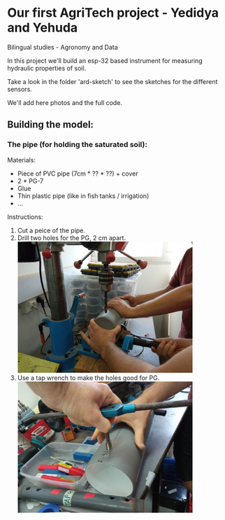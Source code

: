 # Our first AgriTech project - Yedidya and Yehuda
Bilingual studies - Agronomy and Data


In this project we'll build an esp-32 based instrument for measuring hydraulic properties of soil. 

Take a look in the folder 'ard-sketch' to see the sketches for the different sensors. 

We'll add here photos and the full code.

## Building the model:

### The pipe (for holding the saturated soil):

Materials:
* Piece of PVC pipe (7cm * ?? * ??) + cover
* 2 * PG-7
* Glue
* Thin plastic pipe (like in fish tanks / irrigation)
* ...

Instructions:
1. Cut a peice of the pipe.
2. Drill two holes for the PG, 2 cm apart. 
  <kbd><img src="images/drilling_holes_inPipe_forPG.jpg" alt="drawing" width="400"/></kbd>
3. Use a tap wrench to make the holes good for PG.
 <kbd><img src="images/holes_forPG.jpg" alt="drawing" width="400"/></kbd>
